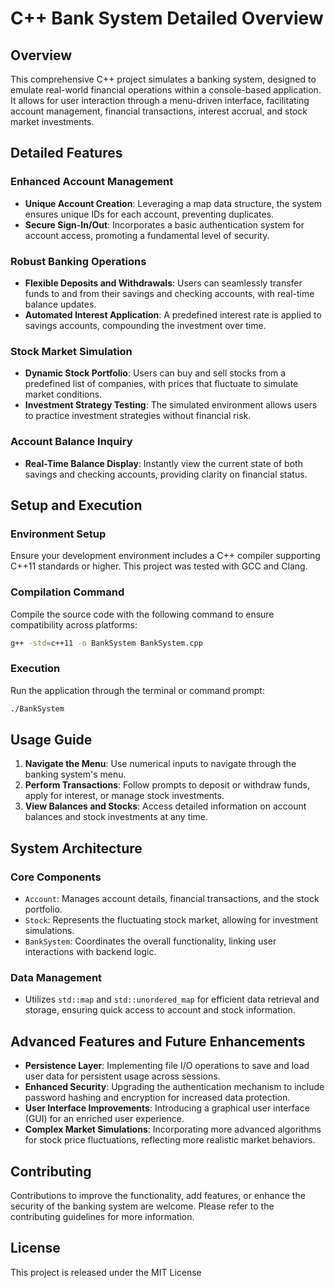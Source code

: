 # C++ Bank System Detailed Overview

## Overview

This comprehensive C++ project simulates a banking system, designed to emulate real-world financial operations within a console-based application. It allows for user interaction through a menu-driven interface, facilitating account management, financial transactions, interest accrual, and stock market investments.

## Detailed Features

### Enhanced Account Management
- **Unique Account Creation**: Leveraging a map data structure, the system ensures unique IDs for each account, preventing duplicates.
- **Secure Sign-In/Out**: Incorporates a basic authentication system for account access, promoting a fundamental level of security.

### Robust Banking Operations
- **Flexible Deposits and Withdrawals**: Users can seamlessly transfer funds to and from their savings and checking accounts, with real-time balance updates.
- **Automated Interest Application**: A predefined interest rate is applied to savings accounts, compounding the investment over time.

### Stock Market Simulation
- **Dynamic Stock Portfolio**: Users can buy and sell stocks from a predefined list of companies, with prices that fluctuate to simulate market conditions.
- **Investment Strategy Testing**: The simulated environment allows users to practice investment strategies without financial risk.

### Account Balance Inquiry
- **Real-Time Balance Display**: Instantly view the current state of both savings and checking accounts, providing clarity on financial status.

## Setup and Execution

### Environment Setup
Ensure your development environment includes a C++ compiler supporting C++11 standards or higher. This project was tested with GCC and Clang.

### Compilation Command
Compile the source code with the following command to ensure compatibility across platforms:

```bash
g++ -std=c++11 -o BankSystem BankSystem.cpp
```

### Execution
Run the application through the terminal or command prompt:

```bash
./BankSystem
```

## Usage Guide

1. **Navigate the Menu**: Use numerical inputs to navigate through the banking system's menu.
2. **Perform Transactions**: Follow prompts to deposit or withdraw funds, apply for interest, or manage stock investments.
3. **View Balances and Stocks**: Access detailed information on account balances and stock investments at any time.

## System Architecture

### Core Components

- `Account`: Manages account details, financial transactions, and the stock portfolio.
- `Stock`: Represents the fluctuating stock market, allowing for investment simulations.
- `BankSystem`: Coordinates the overall functionality, linking user interactions with backend logic.

### Data Management

- Utilizes `std::map` and `std::unordered_map` for efficient data retrieval and storage, ensuring quick access to account and stock information.

## Advanced Features and Future Enhancements

- **Persistence Layer**: Implementing file I/O operations to save and load user data for persistent usage across sessions.
- **Enhanced Security**: Upgrading the authentication mechanism to include password hashing and encryption for increased data protection.
- **User Interface Improvements**: Introducing a graphical user interface (GUI) for an enriched user experience.
- **Complex Market Simulations**: Incorporating more advanced algorithms for stock price fluctuations, reflecting more realistic market behaviors.

## Contributing

Contributions to improve the functionality, add features, or enhance the security of the banking system are welcome. Please refer to the contributing guidelines for more information.

## License

This project is released under the MIT License
